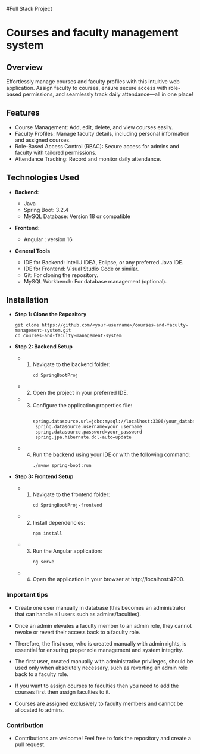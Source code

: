 #Full Stack Project 

# Courses and faculty management system

## Overview

Effortlessly manage courses and faculty profiles with this intuitive web application. Assign faculty to courses, ensure secure access with role-based permissions, and seamlessly track daily attendance—all in one place!

## Features

- Course Management: Add, edit, delete, and view courses easily.
- Faculty Profiles: Manage faculty details, including personal information and assigned courses.
- Role-Based Access Control (RBAC): Secure access for admins and faculty with tailored permissions.
- Attendance Tracking: Record and monitor daily attendance.

## Technologies Used

- **Backend:**
  - Java
  - Spring Boot: 3.2.4
  - MySQL Database: Version 18 or compatible

- **Frontend:**
  - Angular : version 16

- **General Tools**
  - IDE for Backend: IntelliJ IDEA, Eclipse, or any preferred Java IDE.
  - IDE for Frontend: Visual Studio Code or similar.
  - Git: For cloning the repository.
  - MySQL Workbench: For database management (optional).


## Installation

- **Step 1: Clone the Repository**
  ```
  git clone https://github.com/<your-username>/courses-and-faculty-management-system.git
  cd courses-and-faculty-management-system  
  ```

- **Step 2: Backend Setup**
  - 1. Navigate to the backend folder:
       ```
       cd SpringBootProj
       ```
  - 2. Open the project in your preferred IDE.
  - 3. Configure the application.properties file:
       ```
        spring.datasource.url=jdbc:mysql://localhost:3306/your_database_name  
        spring.datasource.username=your_username  
        spring.datasource.password=your_password  
        spring.jpa.hibernate.ddl-auto=update  
       ```
  - 4. Run the backend using your IDE or with the following command:
       ```
       ./mvnw spring-boot:run  
       ```

- **Step 3: Frontend Setup**
  - 1. Navigate to the frontend folder:
       ```
       cd SpringBootProj-frontend
       ```
  - 2. Install dependencies:
       ```
       npm install  
       ```
  - 3. Run the Angular application:
       ```
       ng serve  
       ```
  - 4. Open the application in your browser at http://localhost:4200.


### Important tips

  - Create one user manually in database (this becomes an administrator that can handle all users such as admins/faculties).
  
  - Once an admin elevates a faculty member to an admin role, they cannot revoke or revert their access back to a faculty role. 

  - Therefore, the first user, who is created manually with admin rights, is essential for ensuring proper role management and system integrity.

  - The first user, created manually with administrative privileges, should be used only when absolutely necessary, such as reverting an admin role back to a faculty role.

  - If you want to assign courses to faculties then you need to add the courses first then assign faculties to it.

  - Courses are assigned exclusively to faculty members and cannot be allocated to admins.

### Contribution

  - Contributions are welcome! Feel free to fork the repository and create a pull request.
